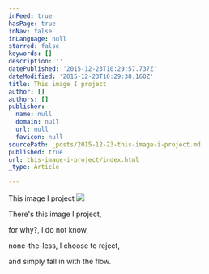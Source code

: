 ```yaml
---
inFeed: true
hasPage: true
inNav: false
inLanguage: null
starred: false
keywords: []
description: ''
datePublished: '2015-12-23T10:29:57.737Z'
dateModified: '2015-12-23T10:29:38.160Z'
title: This image I project
author: []
authors: []
publisher:
  name: null
  domain: null
  url: null
  favicon: null
sourcePath: _posts/2015-12-23-this-image-i-project.md
published: true
url: this-image-i-project/index.html
_type: Article

---
```

This image I project
![](https://the-grid-user-content.s3-us-west-2.amazonaws.com/1315b1e4-9610-4af0-8b98-45c34d5e1426.jpg)

There's this image 
I project, 

for why?, 
I do not know, 

none-the-less,
I choose
to reject, 

and simply
fall in with the flow.